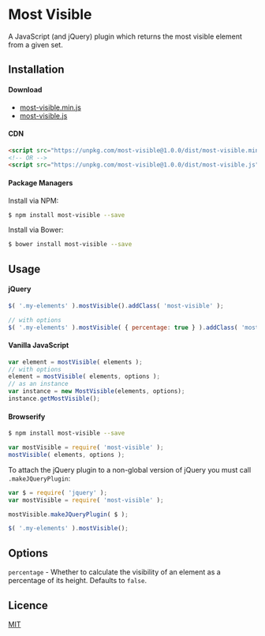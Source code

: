 # Most Visible

A JavaScript (and jQuery) plugin which returns the most visible element from a given set.

## Installation

#### Download
* [most-visible.min.js](https://unpkg.com/most-visible@1.0.0/dist/most-visible.min.js)
* [most-visible.js](https://unpkg.com/most-visible@1.0.0/dist/most-visible.js)

#### CDN
```html
<script src="https://unpkg.com/most-visible@1.0.0/dist/most-visible.min.js"></script>
<!-- OR -->
<script src="https://unpkg.com/most-visible@1.0.0/dist/most-visible.js"></script>
```

#### Package Managers

Install via NPM:
```sh
$ npm install most-visible --save
```

Install via Bower:
```sh
$ bower install most-visible --save
```

## Usage

#### jQuery

```js
$( '.my-elements' ).mostVisible().addClass( 'most-visible' );

// with options
$( '.my-elements' ).mostVisible( { percentage: true } ).addClass( 'most-visible' );
```

#### Vanilla JavaScript

```js
var element = mostVisible( elements );
// with options
element = mostVisible( elements, options );
// as an instance
var instance = new MostVisible(elements, options);
instance.getMostVisible();
```

#### Browserify
```sh
$ npm install most-visible --save
```

```js
var mostVisible = require( 'most-visible' );
mostVisible( elements, options );
```

To attach the jQuery plugin to a non-global version of jQuery you must call `.makeJQueryPlugin`: 
```js
var $ = require( 'jquery' );
var mostVisible = require( 'most-visible' );

mostVisible.makeJQueryPlugin( $ );

$( '.my-elements' ).mostVisible();
```

## Options
`percentage` - Whether to calculate the visibility of an element as a percentage of its height. Defaults to `false`.

## Licence

[MIT](https://opensource.org/licenses/MIT)
